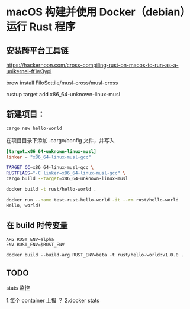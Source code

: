 # macOS 构建并使用 Docker（debian） 运行 Rust 程序

## 安装跨平台工具链

https://hackernoon.com/cross-compiling-rust-on-macos-to-run-as-a-unikernel-ff1w3ypi

brew install FiloSottile/musl-cross/musl-cross

rustup target add x86_64-unknown-linux-musl

## 新建项目：

```bash
cargo new hello-world
```

在项目目录下添加 .cargo/config 文件，并写入

```conf
[target.x86_64-unknown-linux-musl]
linker = "x86_64-linux-musl-gcc"
```

```bash
TARGET_CC=x86_64-linux-musl-gcc \
RUSTFLAGS="-C linker=x86_64-linux-musl-gcc" \
cargo build --target=x86_64-unknown-linux-musl
```

```bash
docker build -t rust/hello-world .

docker run --name test-rust-hello-world -it --rm rust/hello-world
Hello, world!
```

## 在 build 时传变量

```
ARG RUST_ENV=alpha
ENV RUST_ENV=$RUST_ENV

docker build --build-arg RUST_ENV=beta -t rust/hello-world:v1.0.0 .
```

## TODO

stats 监控

1.每个 container 上报 ？
2.docker stats

